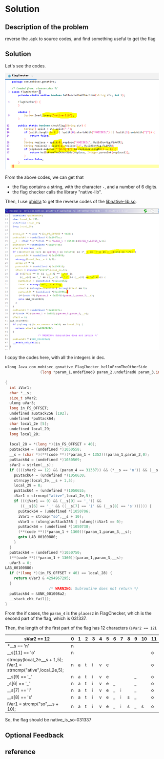 # Solution


## Description of the problem

reverse the .apk to source codes, and find something useful to get the flag

## Solution

Let's see the codes.

<img src="screenshots/_reversing/goingnative/r1.PNG" alt="flag" style="zoom:100%;" />



From the above codes, we can get that

- the flag contains a string, with the character `-`, and a number of 6 digits.
- the flag checker calls the library "native-lib".

Then, I use [ghidra](https://github.com/NationalSecurityAgency/ghidra) to get the reverse codes of the [libnative-lib.so](_reversing/goingnative/project1/app/src/main/lib/x86_64/libnative-lib.so). 



<img src="screenshots/_reversing/goingnative/r2.PNG" alt="flag" style="zoom:100%;" />



I copy the codes here, with all the integers in dec.

```c
ulong Java_com_mobisec_gonative_FlagChecker_helloFromTheOtherSide
                (long *param_1,undefined8 param_2,undefined8 param_3,int param_4)

{
  int iVar1;
  char *__s;
  size_t sVar2;
  ulong uVar3;
  long in_FS_OFFSET;
  undefined auStack256 [192];
  undefined *puStack64;
  char local_2e [5];
  undefined local_29;
  long local_28;
  
  local_28 = *(long *)(in_FS_OFFSET + 40);
  puStack64 = (undefined *)1050558;
  __s = (char *)(**(code **)(*param_1 + 1352))(param_1,param_3,0);
  puStack64 = (undefined *)1050569;
  sVar2 = strlen(__s);
  if ((((sVar2 == 12) && (param_4 == 31337)) && (*__s == 'n')) && (__s[11] == 'o')) {
    puStack64 = (undefined *)1050630;
    strncpy(local_2e,__s + 1,5);
    local_29 = 0;
    puStack64 = (undefined *)1050655;
    iVar1 = strncmp("ative",local_2e,5);
    if (((iVar1 == 0) && (__s[9] == '_')) &&
       ((__s[6] == '_' && ((__s[7] == 'i' && (__s[8] == 's')))))) {
      puStack64 = (undefined *)1050706;
      iVar1 = strcmp("so",__s + 10);
      uVar3 = (ulong)auStack256 | (ulong)(iVar1 == 0);
      puStack64 = (undefined *)1050730;
      (**(code **)(*param_1 + 1360))(param_1,param_3,__s);
      goto LAB_00100880;
    }
  }
  puStack64 = (undefined *)1050750;
  (**(code **)(*param_1 + 1360))(param_1,param_3,__s);
  uVar3 = 0;
LAB_00100880:
  if (*(long *)(in_FS_OFFSET + 40) == local_28) {
    return uVar3 & 4294967295;
  }
                    /* WARNING: Subroutine does not return */
  puStack64 = &UNK_001008a2;
  __stack_chk_fail();
}

```



From the if cases, the `param_4` is the `places2` in FlagChecker, which is the second part of the flag, which is 031337.

Then, the length of the first part of the flag has 12 characters (`sVar2 == 12`). 

| sVar2 == 12                                                  | 0    | 1    | 2    | 3    | 4    | 5    | 6    | 7    | 8    | 9    | 10   | 11   |
| ------------------------------------------------------------ | ---- | ---- | ---- | ---- | ---- | ---- | ---- | ---- | ---- | ---- | ---- | ---- |
| *\_\_s == 'n'                                                | n    |      |      |      |      |      |      |      |      |      |      |      |
| \_\_s[11] == 'o'                                             | n    |      |      |      |      |      |      |      |      |      |      | o    |
| strncpy(local\_2e,\_\_s + 1,5);<br />iVar1 = strncmp("ative",local\_2e,5); | n    | a    | t    | i    | v    | e    |      |      |      |      |      | o    |
| \_\_s[9] == '\_'                                             | n    | a    | t    | i    | v    | e    |      |      |      | \_   |      | o    |
| \_s[6] == '\_'                                               | n    | a    | t    | i    | v    | e    | \_   |      |      | \_   |      | o    |
| \_\_s[7] == 'i'                                              | n    | a    | t    | i    | v    | e    | \_   | i    |      | \_   |      | o    |
| \_\_s[8] == 's'                                              | n    | a    | t    | i    | v    | e    | \_   | i    | s    | \_   |      | o    |
| iVar1 = strcmp("so",\_\_s + 10);                             | n    | a    | t    | i    | v    | e    | \_   | i    | s    | \_   | s    | o    |

So, the flag should be native\_is\_so-031337




## Optional Feedback





## reference

